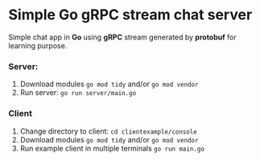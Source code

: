 # Simple Go gRPC stream chat server

Simple chat app in **Go** using **gRPC** stream generated by **protobuf** for learning purpose.

### Server:
1. Download modules `go mod tidy` and/or `go mod vendor`
2. Run server: `go run server/main.go`

### Client
1. Change directory to client: `cd clientexample/console`
2. Download modules `go mod tidy` and/or `go mod vendor`
3. Run example client in multiple terminals `go run main.go`

